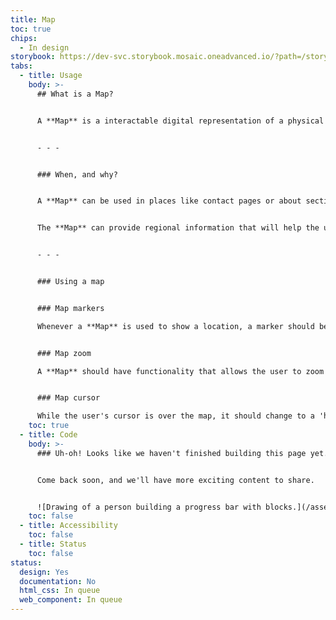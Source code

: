 ```yaml
---
title: Map
toc: true
chips:
  - In design
storybook: https://dev-svc.storybook.mosaic.oneadvanced.io/?path=/story/3-data-components-map--default
tabs:
  - title: Usage
    body: >-
      ## What is a Map?


      A **Map** is a interactable digital representation of a physical map, i.e. a diagram of an area of land or sea showing physical features, cities and roads with controls for search and zoom.


      - - -


      ### When, and why?


      A **Map** can be used in places like contact pages or about sections of your application to increase awareness of a location and display key points.


      The **Map** can provide regional information that will help the user locate a particular service and calculate the distance between two markers.


      - - -


      ### Using a map


      ### Map markers

      Whenever a **Map** is used to show a location, a marker should be displayed on the location to illustrate effectively where the user's attention should be focused.


      ### Map zoom

      A **Map** should have functionality that allows the user to zoom in and out to get a wider context of the location. There should also be a zoom level included to show how zoomed in the user is.


      ### Map cursor

      While the user's cursor is over the map, it should change to a 'hand' symbol rather than a pointer to demonstrate that the map is interactable.
    toc: true
  - title: Code
    body: >-
      ### Uh-oh! Looks like we haven't finished building this page yet.


      Come back soon, and we'll have more exciting content to share.


      ![Drawing of a person building a progress bar with blocks.](/assets/img/downloading.svg "Just a few more pieces to go before it is ready...")
    toc: false
  - title: Accessibility
    toc: false
  - title: Status
    toc: false
status:
  design: Yes
  documentation: No
  html_css: In queue
  web_component: In queue
---
```


